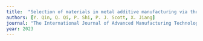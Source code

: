 ```yaml
---
title:  "Selection of materials in metal additive manufacturing via three-way decision-making"
authors: [Y. Qin, Q. Qi, P. Shi, P. J. Scott, X. Jiang]
journal: "The International Journal of Advanced Manufacturing Technology"
year: 2023
---
```

